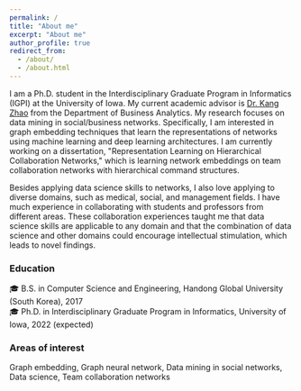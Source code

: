 ```yaml
---
permalink: /
title: "About me"
excerpt: "About me"
author_profile: true
redirect_from: 
  - /about/
  - /about.html
---
```

I am a Ph.D. student in the Interdisciplinary Graduate Program in Informatics (IGPI) at the University of Iowa. My current academic advisor is [Dr. Kang Zhao](https://tippie.uiowa.edu/people/kang-zhao) from the Department of Business Analytics. My research focuses on data mining in social/business networks. Specifically, I am interested in graph embedding techniques that learn the representations of networks using machine learning and deep learning architectures. I am currently working on a dissertation, "Representation Learning on Hierarchical Collaboration Networks," which is learning network embeddings on team collaboration networks with hierarchical command structures.

Besides applying data science skills to networks, I also love applying to diverse domains, such as medical, social, and management fields. I have much experience in collaborating with students and professors from different areas. These collaboration experiences taught me that data science skills are applicable to any domain and that the combination of data science and other domains could encourage intellectual stimulation, which leads to novel findings. 

### Education
🎓 B.S. in Computer Science and Engineering, Handong Global University (South Korea), 2017 <br>
🎓 Ph.D. in Interdisciplinary Graduate Program in Informatics, University of Iowa, 2022 (expected)

### Areas of interest
Graph embedding, Graph neural network, Data mining in social networks, Data science, Team collaboration networks




